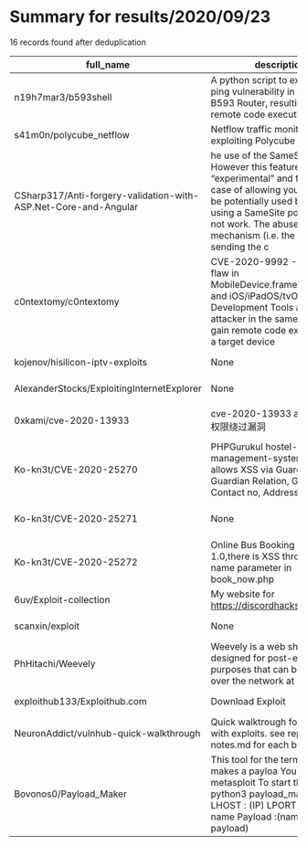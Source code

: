 
# Summary for results/2020/09/23
    
16 records found after deduplication

| full_name | description | html_url | matched_list | matched_count | pushed_at | size | stargazers_count | language | forks_count | vul_ids |
|-----------------------------------------------------------------|------------------------------------------------------------------------------------------------------------------------------------------------------------------------------------------------------------------------------------------------------------------|------------------------------------------------------------------------------------|-----------------------------------------------------------------------------|-----------------|---------------------------|--------|--------------------|------------|---------------|--------------------|
| n19h7mar3/b593shell | A python script to exploit the ping vulnerability in the Huawei B593 Router, resulting in remote code execution | https://github.com/n19h7mar3/b593shell | ['exploit', 'remote code execution'] | 2 | 2020-09-23 16:32:36+00:00 | 4 | 0 | Python | 0 | [] |
| s41m0n/polycube_netflow | Netflow traffic monitoring exploiting Polycube services | https://github.com/s41m0n/polycube_netflow | ['exploit'] | 1 | 2020-09-23 16:46:18+00:00 | 27 | 2 | C | 0 | [] |
| CSharp317/Anti-forgery-validation-with-ASP.Net-Core-and-Angular | he use of the SameSite policy. However this feature is still “experimental” and for the use case of allowing your web api to be potentially used by anyone, using a SameSite policy would not work. The abuse of this mechanism (i.e. the browser sending the c | https://github.com/CSharp317/Anti-forgery-validation-with-ASP.Net-Core-and-Angular | ['exploit'] | 1 | 2020-09-23 23:27:45+00:00 | 11 | 0 | | 0 | [] |
| c0ntextomy/c0ntextomy | CVE-2020-9992 - A design flaw in MobileDevice.framework/Xcode and iOS/iPadOS/tvOS Development Tools allows an attacker in the same network to gain remote code execution on a target device | https://github.com/c0ntextomy/c0ntextomy | ['remote code execution'] | 1 | 2020-09-23 14:52:06+00:00 | 46 | 49 | C | 10 | ['CVE-2020-9992'] |
| kojenov/hisilicon-iptv-exploits | None | https://github.com/kojenov/hisilicon-iptv-exploits | ['exploit'] | 1 | 2020-09-23 23:10:59+00:00 | 116 | 10 | Shell | 3 | [] |
| AlexanderStocks/ExploitingInternetExplorer | None | https://github.com/AlexanderStocks/ExploitingInternetExplorer | ['exploit'] | 1 | 2020-09-23 18:20:48+00:00 | 0 | 0 | Python | 0 | [] |
| 0xkami/cve-2020-13933 | cve-2020-13933 apache shiro权限绕过漏洞 | https://github.com/0xkami/cve-2020-13933 | ['cve-2'] | 1 | 2020-09-23 02:00:13+00:00 | 90 | 2 | nan | 1 | ['CVE-2020-13933'] |
| Ko-kn3t/CVE-2020-25270 | PHPGurukul hostel-management-system 2.1 allows XSS via Guardian Name, Guardian Relation, Guardian Contact no, Address, City | https://github.com/Ko-kn3t/CVE-2020-25270 | ['cve-2'] | 1 | 2020-09-23 03:22:47+00:00 | 3 | 1 | nan | 1 | ['CVE-2020-25270'] |
| Ko-kn3t/CVE-2020-25271 | None | https://github.com/Ko-kn3t/CVE-2020-25271 | ['cve-2'] | 1 | 2020-09-23 03:49:15+00:00 | 3 | 0 | nan | 0 | ['CVE-2020-25271'] |
| Ko-kn3t/CVE-2020-25272 | Online Bus Booking System 1.0,there is XSS through the name parameter in book_now.php | https://github.com/Ko-kn3t/CVE-2020-25272 | ['cve-2'] | 1 | 2020-09-23 04:28:15+00:00 | 1 | 1 | nan | 0 | ['CVE-2020-25272'] |
| 6uv/Exploit-collection | My website for https://discordhacks.xyz | https://github.com/6uv/Exploit-collection | ['exploit'] | 1 | 2020-09-23 06:33:03+00:00 | 71 | 1 | HTML | 1 | [] |
| scanxin/exploit | None | https://github.com/scanxin/exploit | ['exploit'] | 1 | 2020-09-23 11:39:27+00:00 | 39 | 0 | | 0 | [] |
| PhHitachi/Weevely | Weevely is a web shell designed for post-exploitation purposes that can be extended over the network at runtime. | https://github.com/PhHitachi/Weevely | ['exploit'] | 1 | 2020-09-23 14:54:13+00:00 | 209 | 0 | Python | 0 | [] |
| exploithub133/Exploithub.com | Download Exploit | https://github.com/exploithub133/Exploithub.com | ['exploit'] | 1 | 2020-09-23 13:47:09+00:00 | 7 | 0 | HTML | 0 | [] |
| NeuronAddict/vulnhub-quick-walkthrough | Quick walktrough for vulnhub with exploits. see report.md or notes.md for each box | https://github.com/NeuronAddict/vulnhub-quick-walkthrough | ['exploit'] | 1 | 2020-09-23 19:45:59+00:00 | 0 | 1 | | 0 | [] |
| Bovonos0/Payload_Maker | This tool for the termux and it makes a payloa You shoud have metasploit To start the tool : python3 payload_maker.py LHOST : (IP) LPORT :4444 name Payload :(name for the payload) | https://github.com/Bovonos0/Payload_Maker | ['metasploit module OR metasploit payload', 'metasploit module OR payload'] | 2 | 2020-09-23 23:29:00+00:00 | 1 | 3 | Python | 0 | [] |
